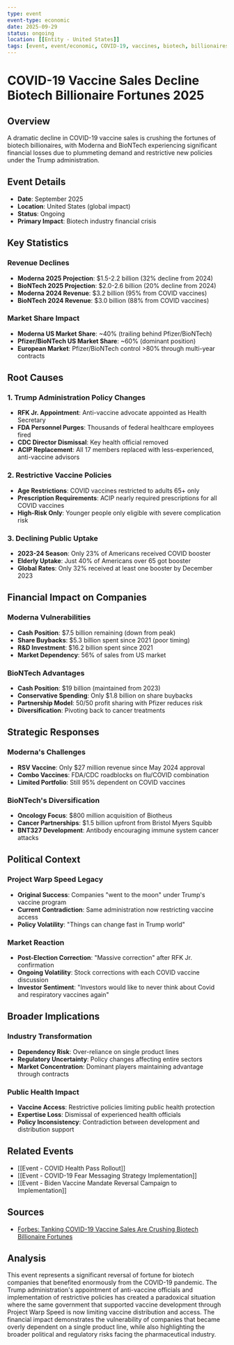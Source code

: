 ```yaml
---
type: event
event-type: economic
date: 2025-09-29
status: ongoing
location: [[Entity - United States]]
tags: [event, event/economic, COVID-19, vaccines, biotech, billionaires, RFK-Jr, Trump-administration]
---
```


# COVID-19 Vaccine Sales Decline Biotech Billionaire Fortunes 2025

## Overview
A dramatic decline in COVID-19 vaccine sales is crushing the fortunes of biotech billionaires, with Moderna and BioNTech experiencing significant financial losses due to plummeting demand and restrictive new policies under the Trump administration.

## Event Details
- **Date**: September 2025
- **Location**: United States (global impact)
- **Status**: Ongoing
- **Primary Impact**: Biotech industry financial crisis

## Key Statistics

### Revenue Declines
- **Moderna 2025 Projection**: $1.5-2.2 billion (32% decline from 2024)
- **BioNTech 2025 Projection**: $2.0-2.6 billion (20% decline from 2024)
- **Moderna 2024 Revenue**: $3.2 billion (95% from COVID vaccines)
- **BioNTech 2024 Revenue**: $3.0 billion (88% from COVID vaccines)

### Market Share Impact
- **Moderna US Market Share**: ~40% (trailing behind Pfizer/BioNTech)
- **Pfizer/BioNTech US Market Share**: ~60% (dominant position)
- **European Market**: Pfizer/BioNTech control >80% through multi-year contracts

## Root Causes

### 1. Trump Administration Policy Changes
- **RFK Jr. Appointment**: Anti-vaccine advocate appointed as Health Secretary
- **FDA Personnel Purges**: Thousands of federal healthcare employees fired
- **CDC Director Dismissal**: Key health official removed
- **ACIP Replacement**: All 17 members replaced with less-experienced, anti-vaccine advisors

### 2. Restrictive Vaccine Policies
- **Age Restrictions**: COVID vaccines restricted to adults 65+ only
- **Prescription Requirements**: ACIP nearly required prescriptions for all COVID vaccines
- **High-Risk Only**: Younger people only eligible with severe complication risk

### 3. Declining Public Uptake
- **2023-24 Season**: Only 23% of Americans received COVID booster
- **Elderly Uptake**: Just 40% of Americans over 65 got booster
- **Global Rates**: Only 32% received at least one booster by December 2023

## Financial Impact on Companies

### Moderna Vulnerabilities
- **Cash Position**: $7.5 billion remaining (down from peak)
- **Share Buybacks**: $5.3 billion spent since 2021 (poor timing)
- **R&D Investment**: $16.2 billion spent since 2021
- **Market Dependency**: 56% of sales from US market

### BioNTech Advantages
- **Cash Position**: $19 billion (maintained from 2023)
- **Conservative Spending**: Only $1.8 billion on share buybacks
- **Partnership Model**: 50/50 profit sharing with Pfizer reduces risk
- **Diversification**: Pivoting back to cancer treatments

## Strategic Responses

### Moderna's Challenges
- **RSV Vaccine**: Only $27 million revenue since May 2024 approval
- **Combo Vaccines**: FDA/CDC roadblocks on flu/COVID combination
- **Limited Portfolio**: Still 95% dependent on COVID vaccines

### BioNTech's Diversification
- **Oncology Focus**: $800 million acquisition of Biotheus
- **Cancer Partnerships**: $1.5 billion upfront from Bristol Myers Squibb
- **BNT327 Development**: Antibody encouraging immune system cancer attacks

## Political Context

### Project Warp Speed Legacy
- **Original Success**: Companies "went to the moon" under Trump's vaccine program
- **Current Contradiction**: Same administration now restricting vaccine access
- **Policy Volatility**: "Things can change fast in Trump world"

### Market Reaction
- **Post-Election Correction**: "Massive correction" after RFK Jr. confirmation
- **Ongoing Volatility**: Stock corrections with each COVID vaccine discussion
- **Investor Sentiment**: "Investors would like to never think about Covid and respiratory vaccines again"

## Broader Implications

### Industry Transformation
- **Dependency Risk**: Over-reliance on single product lines
- **Regulatory Uncertainty**: Policy changes affecting entire sectors
- **Market Concentration**: Dominant players maintaining advantage through contracts

### Public Health Impact
- **Vaccine Access**: Restrictive policies limiting public health protection
- **Expertise Loss**: Dismissal of experienced health officials
- **Policy Inconsistency**: Contradiction between development and distribution support

## Related Events
- [[Event - COVID Health Pass Rollout]]
- [[Event - COVID-19 Fear Messaging Strategy Implementation]]
- [[Event - Biden Vaccine Mandate Reversal Campaign to Implementation]]

## Sources
- [Forbes: Tanking COVID-19 Vaccine Sales Are Crushing Biotech Billionaire Fortunes](https://www.forbes.com/sites/giacomotognini/2025/09/29/tanking-covid-19-vaccine-sales-are-crushing-biotech-billionaire-fortunes/)

## Analysis
This event represents a significant reversal of fortune for biotech companies that benefited enormously from the COVID-19 pandemic. The Trump administration's appointment of anti-vaccine officials and implementation of restrictive policies has created a paradoxical situation where the same government that supported vaccine development through Project Warp Speed is now limiting vaccine distribution and access. The financial impact demonstrates the vulnerability of companies that became overly dependent on a single product line, while also highlighting the broader political and regulatory risks facing the pharmaceutical industry.
